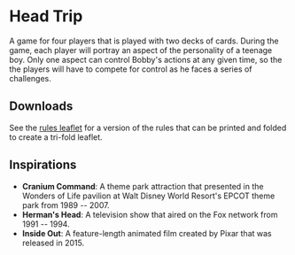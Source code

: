 # Head Trip
 A game for four players that is played with two decks of cards. During the game, each player will portray an aspect of the personality of a teenage boy. Only one aspect can control Bobby's actions at any given time, so the the players will have to compete for control as he faces a series of challenges.

## Downloads
See the [rules leaflet](head_trip.pdf) for a version of the rules that can be printed and folded to create a tri-fold leaflet.

## Inspirations
  - __Cranium Command__: A theme park attraction that presented in the Wonders of Life pavilion at Walt Disney World Resort's EPCOT theme park from 1989 -- 2007.
  - __Herman's Head__: A television show that aired on the Fox network from 1991 -- 1994.
  - __Inside Out__: A feature-length animated film created by Pixar that was released in 2015.
